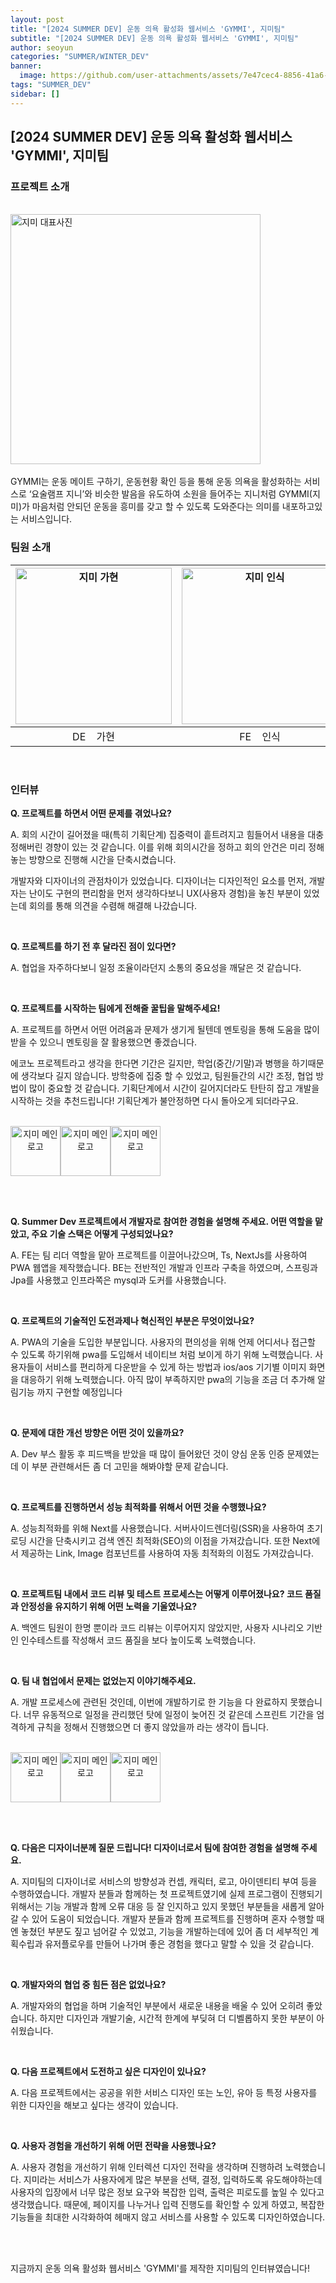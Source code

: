 ```yaml
---
layout: post
title: "[2024 SUMMER DEV] 운동 의욕 활성화 웹서비스 'GYMMI', 지미팀"
subtitle: "[2024 SUMMER DEV] 운동 의욕 활성화 웹서비스 'GYMMI', 지미팀"
author: seoyun
categories: "SUMMER/WINTER_DEV"
banner:
  image: https://github.com/user-attachments/assets/7e47cec4-8856-41a6-8325-ea1c124c3550
tags: "SUMMER_DEV"
sidebar: []
---
```


## [2024 SUMMER DEV] 운동 의욕 활성화 웹서비스 'GYMMI', 지미팀


### 프로젝트 소개
<br/>
<img src="https://github.com/user-attachments/assets/178efcce-4253-4307-8e16-54fc14e798ca" alt="지미 대표사진" width="400" />
<br/><br/>
GYMMI는 운동 메이트 구하기, 운동현황 확인 등을 통해 운동 의욕을 활성화하는 서비스로 ‘요술램프 지니’와 비슷한 발음을 유도하여 소원을 들어주는 지니처럼 GYMMI(지미)가 마음처럼 안되던 운동을 흥미를 갖고 할 수 있도록 도와준다는 의미를 내포하고있는 서비스입니다.

<br/>

### 팀원 소개

| <img src="https://github.com/user-attachments/assets/929becd1-deca-461b-b3c2-aa5d6eca2128" alt="지미 가현" width="250" /> | <img src="https://github.com/user-attachments/assets/5d187606-4bd5-4d53-ba09-babc4aa1e05b" alt="지미 인식" width="250" /> | <img src="https://github.com/user-attachments/assets/4281bd6a-167b-4e40-9f0c-47b31360eed5" alt="지미 경환" width="250" /> |
|------------|------------|------------|
| <div style="text-align: center;">DE &nbsp;&nbsp;&nbsp;가현</div> | <div style="text-align: center;">FE &nbsp;&nbsp;&nbsp;인식</div>| <div style="text-align: center;">BE &nbsp;&nbsp;&nbsp;경환</div> |

<br/>

### 인터뷰
**Q. 프로젝트를 하면서 어떤 문제를 겪었나요?**

A.
회의 시간이 길어졌을 때(특히 기획단계) 집중력이 흩트려지고 힘들어서 내용을 대충 정해버린 경향이 있는 것 같습니다. 이를 위해 회의시간을 정하고 회의 안건은 미리 정해놓는 방향으로 진행해 시간을 단축시켰습니다.

개발자와 디자이너의 관점차이가 있었습니다. 디자이너는 디자인적인 요소를 먼저, 개발자는 난이도 구현의 편리함을 먼저 생각하다보니 UX(사용자 경험)을 놓친 부분이 있었는데 회의를 통해 의견을 수렴해 해결해 나갔습니다.
    
<br/>

**Q. 프로젝트를 하기 전 후 달라진 점이 있다면?**

A. 협업을 자주하다보니 일정 조율이라던지 소통의 중요성을 깨달은 것 같습니다.

<br/>

**Q. 프로젝트를 시작하는 팀에게 전해줄 꿀팁을 말해주세요!**

A.
프로젝트를 하면서 어떤 어려움과 문제가 생기게 될텐데 멘토링을 통해 도움을 많이 받을 수 있으니 멘토링을 잘 활용했으면 좋겠습니다.

에코노 프로젝트라고 생각을 한다면 기간은 길지만, 학업(중간/기말)과 병행을 하기때문에 생각보다 길지 않습니다. 방학중에 집중 할 수 있었고, 팀원들간의 시간 조정, 협업 방법이 많이 중요할 것 같습니다. 기획단계에서 시간이 길어지더라도 탄탄히 잡고 개발을 시작하는 것을 추천드립니다! 기획단계가 불안정하면 다시 돌아오게 되더라구요.

<br/>

<div style="display: flex; flex-direction: row; text-align: center;">
    <img src="https://github.com/user-attachments/assets/4e9f10e6-c0fe-4344-a2da-1ef06c22db17" alt="지미 메인로고" width="80" />
    <img src="https://github.com/user-attachments/assets/4e9f10e6-c0fe-4344-a2da-1ef06c22db17" alt="지미 메인로고" width="80" />
    <img src="https://github.com/user-attachments/assets/4e9f10e6-c0fe-4344-a2da-1ef06c22db17" alt="지미 메인로고" width="80" />
</div>

<br/><br/>

**Q. Summer Dev 프로젝트에서 개발자로 참여한 경험을 설명해 주세요. 어떤 역할을 맡았고, 주요 기술 스택은 어떻게 구성되었나요?**

A. FE는 팀 리더 역할을 맡아 프로젝트를 이끌어나갔으며, Ts, NextJs를 사용하여 PWA 웹앱을 제작했습니다. BE는 전반적인 개발과 인프라 구축을 하였으며, 스프링과 Jpa를 사용했고 인프라쪽은 mysql과 도커를 사용했습니다.

<br/>


**Q. 프로젝트의 기술적인 도전과제나 혁신적인 부분은 무엇이었나요?**

A. PWA의 기술을 도입한 부분입니다. 사용자의 편의성을 위해 언제 어디서나 접근할 수 있도록 하기위해 pwa를 도입해서 네이티브 처럼 보이게 하기 위해 노력했습니다. 사용자들이 서비스를 편리하게 다운받을 수 있게 하는 방법과 ios/aos 기기별 이미지 화면을 대응하기 위해 노력했습니다. 아직 많이 부족하지만 pwa의 기능을 조금 더 추가해 알림기능 까지 구현할 예정입니다

<br/>


**Q. 문제에 대한 개선 방향은 어떤 것이 있을까요?**

A. Dev 부스 활동 후 피드백을 받았을 때 많이 들어왔던 것이 양심 운동 인증 문제였는데 이 부분 관련해서든 좀 더 고민을 해봐야할 문제 같습니다.

<br/>


**Q. 프로젝트를 진행하면서 성능 최적화를 위해서 어떤 것을 수행했나요?**

A. 성능최적화를 위해 Next를 사용했습니다. 서버사이드렌더링(SSR)을 사용하여 초기 로딩 시간을 단축시키고 검색 엔진 최적화(SEO)의 이점을 가져갔습니다. 또한 Next에서 제공하는 Link, Image 컴포넌트를 사용하여 자동 최적화의 이점도 가져갔습니다.

<br/>


**Q. 프로젝트팀 내에서 코드 리뷰 및 테스트 프로세스는 어떻게 이루어졌나요? 코드 품질과 안정성을 유지하기 위해 어떤 노력을 기울였나요?**

A. 백엔드 팀원이 한명 뿐이라 코드 리뷰는 이루어지지 않았지만, 사용자 시나리오 기반인 인수테스트를 작성해서 코드 품질을 보다 높이도록 노력했습니다.

<br/>

**Q. 팀 내 협업에서 문제는 없었는지 이야기해주세요.**

A. 개발 프로세스에 관련된 것인데, 이번에 개발하기로 한 기능을 다 완료하지 못했습니다. 너무 유동적으로 일정을 관리했던 탓에 일정이 늦어진 것 같은데 스프린트 기간을 엄격하게 규칙을 정해서 진행했으면 더 좋지 않았을까 라는 생각이 듭니다.

<br/>

<div style="display: flex; flex-direction: row; text-align: center;">
    <img src="https://github.com/user-attachments/assets/4e9f10e6-c0fe-4344-a2da-1ef06c22db17" alt="지미 메인로고" width="80" />
    <img src="https://github.com/user-attachments/assets/4e9f10e6-c0fe-4344-a2da-1ef06c22db17" alt="지미 메인로고" width="80" />
    <img src="https://github.com/user-attachments/assets/4e9f10e6-c0fe-4344-a2da-1ef06c22db17" alt="지미 메인로고" width="80" />
</div>

<br/><br/>

**Q. 다음은 디자이너분께 질문 드립니다! 디자이너로서 팀에 참여한 경험을 설명해 주세요.**

A. 지미팀의 디자이너로 서비스의 방향성과 컨셉, 캐릭터, 로고, 아이덴티티 부여 등을 수행하였습니다. 개발자 분들과 함께하는 첫 프로젝트였기에 실제 프로그램이 진행되기 위해서는 기능 개발과 함께 오류 대응 등 잘 인지하고 있지 못했던 부분들을 새롭게 알아갈 수 있어 도움이 되었습니다. 개발자 분들과 함께 프로젝트를 진행하며 혼자 수행할 때엔 놓쳤던 부분도 짚고 넘어갈 수 있었고, 기능을 개발하는데에 있어 좀 더 세부적인 계획수립과 유저플로우를 만들어 나가며 좋은 경험을 했다고 말할 수 있을 것 같습니다.

<br/>

**Q. 개발자와의 협업 중 힘든 점은 없었나요?**

A. 개발자와의 협업을 하며 기술적인 부분에서 새로운 내용을 배울 수 있어 오히려 좋았습니다. 하지만 디자인과 개발기술, 시간적 한계에 부딪혀 더 디벨롭하지 못한 부분이 아쉬웠습니다.

<br/>

**Q. 다음 프로젝트에서 도전하고 싶은 디자인이 있나요?**

A. 다음 프로젝트에서는 공공을 위한 서비스 디자인 또는 노인, 유아 등 특정 사용자를 위한 디자인을 해보고 싶다는 생각이 있습니다.

<br/>

**Q. 사용자 경험을 개선하기 위해 어떤 전략을 사용했나요?**

A. 사용자 경험을 개선하기 위해 인터렉션 디자인 전략을 생각하며 진행하려 노력했습니다. 지미라는 서비스가 사용자에게 많은 부분을 선택, 결정, 입력하도록 유도해야하는데 사용자의 입장에서 너무 많은 정보 요구와 복잡한 입력, 출력은 피로도를 높일 수 있다고 생각했습니다. 때문에, 페이지를 나누거나 입력 진행도를 확인할 수 있게 하였고, 복잡한 기능들을 최대한 시각화하여 헤매지 않고 서비스를 사용할 수 있도록 디자인하였습니다.

<br/><br/>

지금까지 운동 의욕 활성화 웹서비스 'GYMMI'를 제작한 지미팀의 인터뷰였습니다!


<br/>
